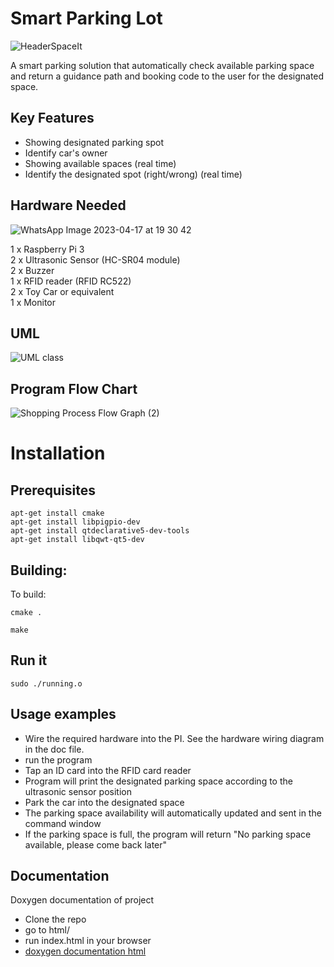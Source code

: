 # Smart Parking Lot
![HeaderSpaceIt](https://user-images.githubusercontent.com/56721954/230046019-0ab0f713-a5ff-4f26-965a-71f06fece0cc.png)

A smart parking solution that automatically check available parking space and return a guidance path and booking code to the user for the designated space.

## Key Features
+ Showing designated parking spot ​
+ Identify car's owner​
+ Showing available spaces (real time)​
+ Identify the designated spot (right/wrong) (real time)​

## Hardware Needed

![WhatsApp Image 2023-04-17 at 19 30 42](https://user-images.githubusercontent.com/122471221/232579129-8b6bc4cc-c8ce-4b1e-8033-c9cdf1c03d5a.jpg)

1 x Raspberry Pi 3\
2 x Ultrasonic Sensor (HC-SR04 module)\
2 x Buzzer\
1 x RFID reader (RFID RC522)\
2 x Toy Car or equivalent\
1 x Monitor

## UML
![UML class](https://user-images.githubusercontent.com/56721954/232925987-1163e684-ac65-45ea-a20b-585b28e22e48.png)


## Program Flow Chart
![Shopping Process Flow Graph (2)](https://user-images.githubusercontent.com/56721954/232926866-8adb6238-dcd4-4646-9dee-0a75def8d478.png)

# Installation
## Prerequisites

    apt-get install cmake
    apt-get install libpigpio-dev
    apt-get install qtdeclarative5-dev-tools
    apt-get install libqwt-qt5-dev


## Building:

To build:

    cmake .

    make

## Run it

    sudo ./running.o

## Usage examples

+ Wire the required hardware into the PI. See the hardware wiring diagram in the doc file.
+ run the program
+ Tap an ID card into the RFID card reader
+ Program will print the designated parking space according to the ultrasonic sensor position
+ Park the car into the designated space
+ The parking space availability will automatically updated and sent in the command window
+ If the parking space is full, the program will return "No parking space available, please come back later"

## Documentation
Doxygen documentation of project
+ Clone the repo
+ go to html/
+ run index.html in your browser
+ [doxygen documentation html](html/)
